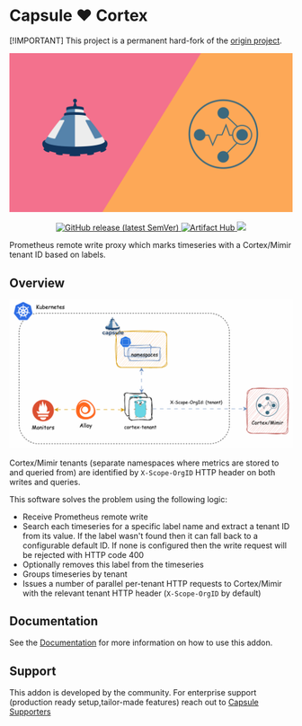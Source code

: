 # Capsule ❤️ Cortex

[!IMPORTANT]
This project is a permanent hard-fork of the [origin project](https://github.com/blind-oracle/cortex-tenant).

![Capsule Cortex](docs/images/logo.png)

<p align="center">
<a href="https://github.com/projectcapsule/cortex-proxy/releases/latest">
  <img alt="GitHub release (latest SemVer)" src="https://img.shields.io/github/v/release/projectcapsule/cortex-proxy?sort=semver">
</a>
<a href="https://artifacthub.io/packages/search?repo=cortex-proxy">
  <img src="https://img.shields.io/endpoint?url=https://artifacthub.io/badge/repository/cortex-proxy" alt="Artifact Hub">
</a>
<a href="https://codecov.io/gh/projectcapsule/cortex-proxy" >
 <img src="https://codecov.io/gh/projectcapsule/cortex-proxy/graph/badge.svg?token=HER3gBKdqU"/>
 </a>
</p>

Prometheus remote write proxy which marks timeseries with a Cortex/Mimir tenant ID based on labels.

## Overview

![Architecture](docs/images/capsule-cortex.gif)

Cortex/Mimir tenants (separate namespaces where metrics are stored to and queried from) are identified by `X-Scope-OrgID` HTTP header on both writes and queries.

This software solves the problem using the following logic:

- Receive Prometheus remote write
- Search each timeseries for a specific label name and extract a tenant ID from its value.
  If the label wasn't found then it can fall back to a configurable default ID.
  If none is configured then the write request will be rejected with HTTP code 400
- Optionally removes this label from the timeseries
- Groups timeseries by tenant
- Issues a number of parallel per-tenant HTTP requests to Cortex/Mimir with the relevant tenant HTTP header (`X-Scope-OrgID` by default)

## Documentation

See the [Documentation](docs/README.md) for more information on how to use this addon.

## Support

This addon is developed by the community. For enterprise support (production ready setup,tailor-made features) reach out to [Capsule Supporters](https://projectcapsule.dev/support/)

